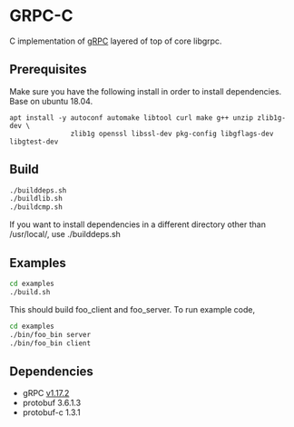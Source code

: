 # GRPC-C

C implementation of [gRPC](http://www.grpc.io/) layered of top of core libgrpc. 

## Prerequisites

Make sure you have the following install in order to install dependencies. Base on ubuntu 18.04.

```
apt install -y autoconf automake libtool curl make g++ unzip zlib1g-dev \
               zlib1g openssl libssl-dev pkg-config libgflags-dev libgtest-dev
```

## Build

```sh
./builddeps.sh
./buildlib.sh
./buildcmp.sh
```

If you want to install dependencies in a different directory other than /usr/local/, use ./builddeps.sh <your-prefix>


## Examples

```sh
cd examples
./build.sh
```

This should build foo_client and foo_server. To run example code, 

```sh
cd examples
./bin/foo_bin server
./bin/foo_bin client
```

## Dependencies

- gRPC [v1.17.2](https://github.com/grpc/grpc/releases/tag/v1.17.2)
- protobuf 3.6.1.3
- protobuf-c 1.3.1
